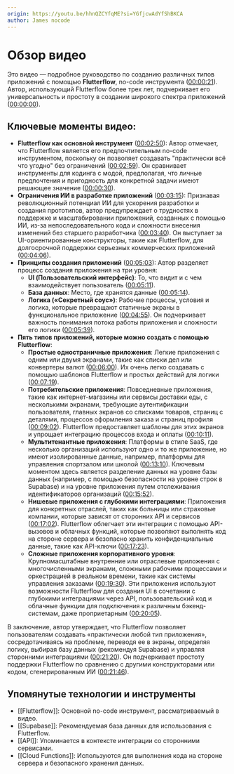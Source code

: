 ```yaml
---
origin: https://youtu.be/hhnQZCYfqME?si=YGfjcwAdYfShBKCA
author: James nocode
---
```

# Обзор видео

Это видео — подробное руководство по созданию различных типов приложений с помощью **Flutterflow**, no-code инструмента ([00:00:21](https://youtu.be/hhnQZCYfqME?t=21)). Автор, использующий Flutterflow более трех лет, подчеркивает его универсальность и простоту в создании широкого спектра приложений ([00:00:00](https://youtu.be/hhnQZCYfqME?t=0)).

## **Ключевые моменты видео:**

* **Flutterflow как основной инструмент** ([00:02:50](https://youtu.be/hhnQZCYfqME?t=170)): Автор отмечает, что Flutterflow является его предпочтительным no-code инструментом, поскольку он позволяет создавать "практически всё что угодно" без ограничений ([00:02:59](https://youtu.be/hhnQZCYfqME?t=179)). Он сравнивает инструменты для кодинга с модой, предполагая, что личные предпочтения и пригодность для конкретной задачи имеют решающее значение ([00:00:30](https://youtu.be/hhnQZCYfqME?t=30)).
* **Ограничения ИИ в разработке приложений** ([00:03:15](https://youtu.be/hhnQZCYfqME?t=195)): Признавая революционный потенциал ИИ для ускорения разработки и создания прототипов, автор предупреждает о трудностях в поддержке и масштабировании приложений, созданных с помощью ИИ, из-за непоследовательного кода и сложности внесения изменений без старшего разработчика ([00:03:40](https://youtu.be/hhnQZCYfqME?t=220)). Он выступает за UI-ориентированные конструкторы, такие как Flutterflow, для долгосрочной поддержки серьезных коммерческих приложений ([00:04:06](https://youtu.be/hhnQZCYfqME?t=246)).
* **Принципы создания приложений** ([00:05:03](https://youtu.be/hhnQZCYfqME?t=303)): Автор разделяет процесс создания приложения на три уровня:
    * **UI (Пользовательский интерфейс)**: То, что видит и с чем взаимодействует пользователь ([00:05:11](https://youtu.be/hhnQZCYfqME?t=311)).
    * **База данных**: Место, где хранятся данные ([00:05:14](https://youtu.be/hhnQZCYfqME?t=314)).
    * **Логика («Секретный соус»)**: Рабочие процессы, условия и логика, которые превращают статичные экраны в функциональное приложение ([00:04:55](https://youtu.be/hhnQZCYfqME?t=295)). Он подчеркивает важность понимания потока работы приложения и сложности его логики ([00:05:39](https://youtu.be/hhnQZCYfqME?t=339)).
* **Пять типов приложений, которые можно создать с помощью Flutterflow**:
    * **Простые одностраничные приложения**: Легкие приложения с одним или двумя экранами, такие как списки дел или конвертеры валют ([00:06:00](https://youtu.be/hhnQZCYfqME?t=360)). Их очень легко создавать с помощью шаблонов Flutterflow и простых действий для логики ([00:07:19](https://youtu.be/hhnQZCYfqME?t=439)).
    * **Потребительские приложения**: Повседневные приложения, такие как интернет-магазины или сервисы доставки еды, с несколькими экранами, требующие аутентификации пользователя, главных экранов со списками товаров, страниц с деталями, процессов оформления заказа и страниц профиля ([00:09:02](https://youtu.be/hhnQZCYfqME?t=542)). Flutterflow предоставляет шаблоны для этих экранов и упрощает интеграцию процессов входа и оплаты ([00:10:11](https://youtu.be/hhnQZCYfqME?t=611)).
    * **Мультитенантные приложения**: Платформы в стиле SaaS, где несколько организаций используют одно и то же приложение, но имеют изолированные данные, например, платформы для управления спортзалом или школой ([00:13:10](https://youtu.be/hhnQZCYfqME?t=790)). Ключевым моментом здесь является разделение данных на уровне базы данных (например, с помощью безопасности на уровне строк в Supabase) и на уровне приложения путем отслеживания идентификаторов организаций ([00:15:52](https://youtu.be/hhnQZCYfqME?t=952)).
    * **Нишевые приложения с глубокими интеграциями**: Приложения для конкретных отраслей, таких как больницы или страховые компании, которые зависят от сторонних API и сервисов ([00:17:02](https://youtu.be/hhnQZCYfqME?t=1022)). Flutterflow облегчает эти интеграции с помощью API-вызовов и облачных функций, которые позволяют выполнять код на стороне сервера и безопасно хранить конфиденциальные данные, такие как API-ключи ([00:17:23](https://youtu.be/hhnQZCYfqME?t=1043)).
    * **Сложные приложения корпоративного уровня**: Крупномасштабные внутренние или отраслевые приложения с многочисленными экранами, сложными рабочими процессами и оркестрацией в реальном времени, такие как системы управления заказами ([00:19:30](https://youtu.be/hhnQZCYfqME?t=1170)). Эти приложения используют возможности Flutterflow для создания UI в сочетании с глубокими интеграциями через API, пользовательский код и облачные функции для подключения к различным бэкенд-системам, даже проприетарным ([00:20:05](https://youtu.be/hhnQZCYfqME?t=1205)).

В заключение, автор утверждает, что Flutterflow позволяет пользователям создавать «практически любой тип приложения», сосредотачиваясь на проблеме, переводя ее в экраны, определяя логику, выбирая базу данных (рекомендуя Supabase) и управляя сторонними интеграциями ([00:21:20](https://youtu.be/hhnQZCYfqME?t=1280)). Он подчеркивает простоту поддержки Flutterflow по сравнению с другими конструкторами или кодом, сгенерированным ИИ ([00:21:46](https://youtu.be/hhnQZCYfqME?t=1306)).

## Упомянутые технологии и инструменты

* [[Flutterflow]]: Основной no-code инструмент, рассматриваемый в видео.
* [[Supabase]]: Рекомендуемая база данных для использования с Flutterflow.
* [[API]]: Упоминается в контексте интеграции со сторонними сервисами.
* [[Cloud Functions]]: Используются для выполнения кода на стороне сервера и безопасного хранения данных.

